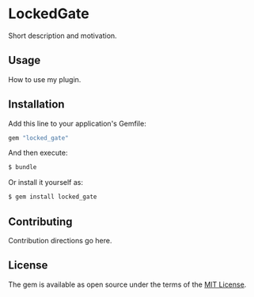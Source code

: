 # LockedGate
Short description and motivation.

## Usage
How to use my plugin.

## Installation
Add this line to your application's Gemfile:

```ruby
gem "locked_gate"
```

And then execute:
```bash
$ bundle
```

Or install it yourself as:
```bash
$ gem install locked_gate
```

## Contributing
Contribution directions go here.

## License
The gem is available as open source under the terms of the [MIT License](https://opensource.org/licenses/MIT).
